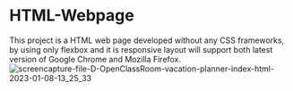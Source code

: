 # HTML-Webpage
This project is a HTML web page developed without any CSS frameworks, by using only flexbox and it is responsive layout will support both latest version of Google Chrome and Mozilla Firefox.
![screencapture-file-D-OpenClassRoom-vacation-planner-index-html-2023-01-08-13_25_33](https://user-images.githubusercontent.com/47238565/211199222-79f885bf-98d3-49b2-8bf6-edd03247f090.png)
